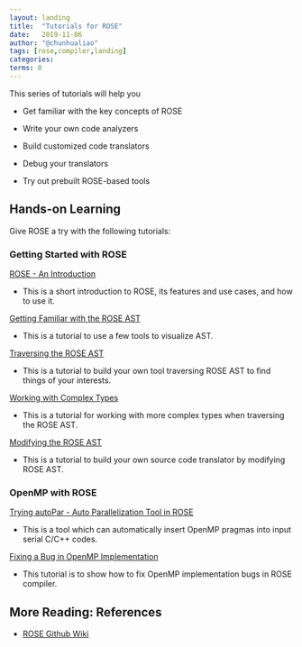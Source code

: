 ```yaml
---
layout: landing
title:  "Tutorials for ROSE"
date:   2019-11-06
author: "@chunhualiao"
tags: [rose,compiler,landing]
categories:
terms: 0
---
```

This series of tutorials will help you

  * Get familiar with the key concepts of ROSE

  * Write your own code analyzers

  * Build customized code translators

  * Debug your translators

  * Try out prebuilt ROSE-based tools

## Hands-on Learning
Give ROSE a try with the following tutorials:

### Getting Started with ROSE
[ROSE - An Introduction](/rose-intro)
  * This is a short introduction to ROSE, its features and use cases, and how to use it.

[Getting Familiar with the ROSE AST](/rose-ast)
  * This is a tutorial to use a few tools to visualize AST.

[Traversing the ROSE AST](/rose-ast-traversal)
  * This is a tutorial to build your own tool traversing ROSE AST to find things of your interests.

[Working with Complex Types](/rose-complex-types)
  * This is a tutorial for working with more complex types when traversing the ROSE AST.

[Modifying the ROSE AST](/rose-ast-modification)
  * This is a tutorial to build your own source code translator by modifying ROSE AST.

### OpenMP with ROSE
[Trying autoPar - Auto Parallelization Tool in ROSE](/rose-autopar)
  * This is a tool which can automatically insert OpenMP pragmas into input serial C/C++ codes.

[Fixing a Bug in OpenMP Implementation](/rose-fix-bug-in-omp)
  * This tutorial is to show how to fix OpenMP implementation bugs in ROSE compiler.

## More Reading: References
  * [ROSE Github Wiki](https://github.com/rose-compiler/rose/wiki)
